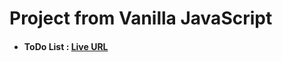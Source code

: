 <h1>Project from Vanilla JavaScript</h1>
<ul>
  <li>
    <h4>ToDo List : <a href="https://majestic-alfajores-f6a43b.netlify.app/" target="_blank">Live URL</a></h4>
    <!-- <img src="" alt="preview"/> -->
  </li>
</ul>
